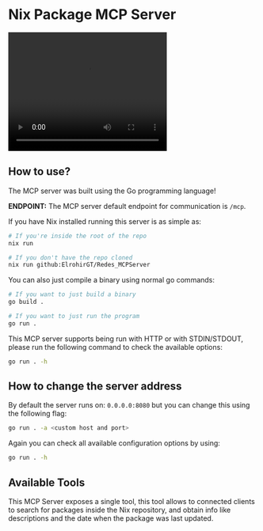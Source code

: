 # Nix Package MCP Server

<video width="320" height="240" controls>
  <source src="https://github.com/ElrohirGT/Redes_MCPServer/raw/refs/heads/main/media/demo.mp4" type="video/mp4">
  Your browser does not support the video tag.
</video> 

## How to use?

The MCP server was built using the Go programming language!

**ENDPOINT:** The MCP server default endpoint for communication is `/mcp`.

If you have Nix installed running this server is as simple as:

```bash
# If you're inside the root of the repo
nix run
```

```bash
# If you don't have the repo cloned
nix run github:ElrohirGT/Redes_MCPServer
```

You can also just compile a binary using normal go commands:

```bash
# If you want to just build a binary
go build .
```

```bash
# If you want to just run the program
go run . 
```

This MCP server supports being run with HTTP or with STDIN/STDOUT, please run
the following command to check the available options:

```bash
go run . -h
```

## How to change the server address

By default the server runs on: `0.0.0.0:8080` but you can change this using the
following flag:

```bash
go run . -a <custom host and port>
```

Again you can check all available configuration options by using:

```bash
go run . -h
```

## Available Tools

This MCP Server exposes a single tool, this tool allows to connected clients to
search for packages inside the Nix repository, and obtain info like descriptions
and the date when the package was last updated.
